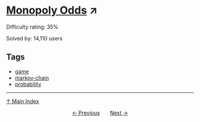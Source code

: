 # [Monopoly Odds](https://projecteuler.net/problem=84) ↗️

Difficulty rating: 35%

Solved by: 14,110 users
## Tags

- [game](../tags/game.md)
- [markov-chain](../tags/markov-chain.md)
- [probability](../tags/probability.md)



---

[↑ Main Index](../README.md)


<div align=center><a href='83.md'>← Previous</a> &nbsp;&nbsp; &nbsp;&nbsp;  <a href='85.md'>Next →</a></div>
